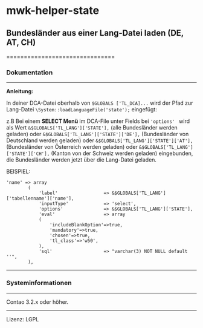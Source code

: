 # mwk-helper-state
## Bundesländer aus einer Lang-Datei laden (DE, AT, CH)
===============================

### Dokumentation
-----------------------------

**Anleitung:**

In deiner DCA-Datei oberhalb von ```$GLOBALS ['TL_DCA]...``` wird der Pfad zur Lang-Datei ```\System::loadLanguageFile('state');``` eingefügt:


z.B Bei einem **SELECT Menü** im DCA-File unter Fields bei ```'options' ```
wird als Wert ```&$GLOBALS['TL_LANG']['STATE'],``` (alle Bundesländer werden geladen) oder
```&$GLOBALS['TL_LANG']['STATE']['DE'],``` (Bundesländer von Deutschland werden geladen) oder
```&$GLOBALS['TL_LANG']['STATE']['AT'],``` (Bundesländer von Österreich werden geladen) oder
```&$GLOBALS['TL_LANG']['STATE']['CH'],``` (Kanton von der Schweiz werden geladen)  eingebunden,
die Bundesländer werden jetzt über die Lang-Datei geladen.


BEISPIEL:
```
'name' => array
		(
			'label'                 => &$GLOBALS['TL_LANG']['tabellenname']['name'],
			'inputType'             => 'select',
			'options'               => &$GLOBALS['TL_LANG']['STATE'],
			'eval'                  => array
			(
				'includeBlankOption'=>true,
				'mandatory'=>true,
				'chosen'=>true,
				'tl_class'=>'w50',
			),
			'sql'                   => "varchar(3) NOT NULL default ''",
		),
```

-----------------------------

### Systeminformationen
-----------------------------

Contao 3.2.x oder höher.

-----------------------------

Lizenz: LGPL